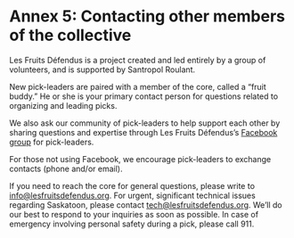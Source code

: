 # Annex 5: Contacting other members of the collective

Les Fruits Défendus is a project created and led entirely by a group of volunteers, and is supported by Santropol Roulant.

New pick-leaders are paired with a member of the core, called a “fruit buddy.” He or she is your primary contact person for questions related to organizing and leading picks.

We also ask our community of pick-leaders to help support each other by sharing questions and expertise through Les Fruits Défendus’s [Facebook group](https://www.facebook.com/groups/1915569122052107/) for pick-leaders.

For those not using Facebook, we encourage pick-leaders to exchange contacts (phone and/or email).

If you need to reach the core for general questions, please write to [info@lesfruitsdefendus.org](mailto:info@lesfruitsdefendus.org). For urgent, significant technical issues regarding Saskatoon, please contact [tech@lesfruitsdefendus.org](tech@lesfruitsdefendus.org). We’ll do our best to respond to your inquiries as soon as possible. In case of emergency involving personal safety during a pick, please call 911.
